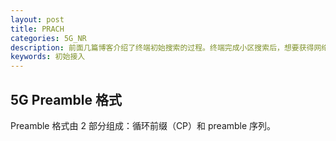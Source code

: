 ```yaml
---
layout: post
title: PRACH
categories: 5G_NR
description: 前面几篇博客介绍了终端初始搜索的过程。终端完成小区搜索后，想要获得网络服务，就要发起随机接入过程。
keywords: 初始接入
---
```


## 5G Preamble 格式

Preamble 格式由 2 部分组成：循环前缀（CP）和 preamble 序列。
